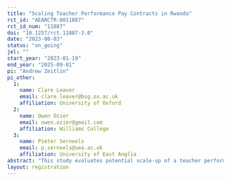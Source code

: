 ```yaml
---
title: "Scaling Teacher Performance Pay Contracts in Rwanda"
rct_id: "AEARCTR-0011887"
rct_id_num: "11887"
doi: "10.1257/rct.11887-3.0"
date: "2023-08-03"
status: "on_going"
jel: ""
start_year: "2023-01-19"
end_year: "2025-09-01"
pi: "Andrew Zeitlin"
pi_other:
  1:
    name: Clare Leaver
    email: clare.leaver@bsg.ox.ac.uk
    affiliation: University of Oxford
  2:
    name: Owen Ozier
    email: owen.ozier@gmail.com
    affiliation: Williams College
  3:
    name: Pieter Serneels
    email: p.serneels@uea.ac.uk
    affiliation: University of East Anglia
abstract: "This study evaluates potential scale-up of a teacher performance pay system in Rwanda.  Working under the mandate of a Ministry of Education task force on the incorporation of learning outcomes in teachers' "imihigo" contracts, the study A/B tests design alternatives and evaluates impacts relative to control.  The contract design draws on evidence from the Supporting Teacher Achievement in Rwandan Schools (STARS) trial (Leaver et al., 2021), while working with the Sector Education Inspectorate to collect incentivized teacher input measures and while adapting the national Comprehensive Assessment as the basis for teacher learning metrics.  Over the course of three years, the study will undertake an adaptive design, winnowing an initial set of five designs down to a single, leading design, while generating evidence about efficacy relative to status-quo contracts. "
layout: registration
---
```


